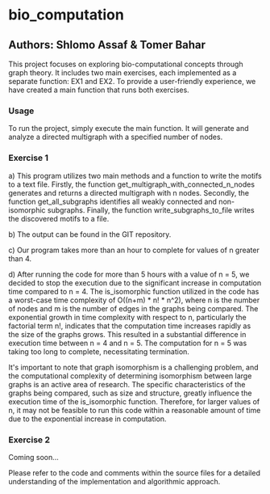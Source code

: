 # bio_computation

## Authors: Shlomo Assaf & Tomer Bahar

This project focuses on exploring bio-computational concepts through graph theory. It includes two main exercises, each implemented as a separate function: EX1 and EX2. To provide a user-friendly experience, we have created a main function that runs both exercises.

### Usage
To run the project, simply execute the main function. It will generate and analyze a directed multigraph with a specified number of nodes.

### Exercise 1

a) This program utilizes two main methods and a function to write the motifs to a text file. Firstly, the function get_multigraph_with_connected_n_nodes generates and returns a directed multigraph with n nodes. Secondly, the function get_all_subgraphs identifies all weakly connected and non-isomorphic subgraphs. Finally, the function write_subgraphs_to_file writes the discovered motifs to a file.

b) The output can be found in the GIT repository.

c) Our program takes more than an hour to complete for values of n greater than 4. 

d) After running the code for more than 5 hours with a value of n = 5, we decided to stop the execution due to the significant increase in computation time compared to n = 4.
The is_isomorphic function utilized in the code has a worst-case time complexity of O((n+m) * n! * n^2),
where n is the number of nodes and m is the number of edges in the graphs being compared.
The exponential growth in time complexity with respect to n, particularly the factorial term n!, 
indicates that the computation time increases rapidly as the size of the graphs grows. 
This resulted in a substantial difference in execution time between n = 4 and n = 5. 
The computation for n = 5 was taking too long to complete, necessitating termination.

It's important to note that graph isomorphism is a challenging problem, 
and the computational complexity of determining isomorphism between large graphs is an active area of research. 
The specific characteristics of the graphs being compared, such as size and structure, 
greatly influence the execution time of the is_isomorphic function. Therefore, for larger values of n, 
it may not be feasible to run this code within a reasonable amount of time due to the exponential increase in computation.

### Exercise 2
Coming soon...

Please refer to the code and comments within the source files for a detailed understanding of the implementation and algorithmic approach.
